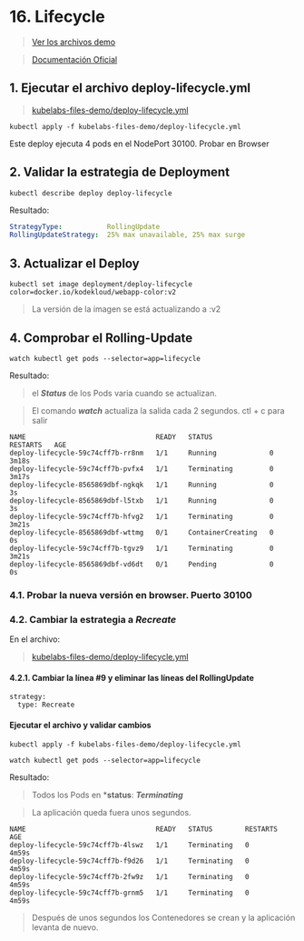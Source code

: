 # 16. Lifecycle <!-- omit in TOC -->

> [Ver los archivos demo](./kubelabs-files-demo)

> [Documentación Oficial](https://kubernetes.io/docs/concepts/workloads/controllers/deployment/)

## 1. Ejecutar el archivo deploy-lifecycle.yml
>[kubelabs-files-demo/deploy-lifecycle.yml](./kubelabs-files-demo/deploy-lifecycle.yml)
```vim
kubectl apply -f kubelabs-files-demo/deploy-lifecycle.yml
```
Este deploy ejecuta 4 pods en el NodePort 30100. Probar en Browser

## 2. Validar la estrategia de Deployment
```vim
kubectl describe deploy deploy-lifecycle
```
Resultado:
```yaml
StrategyType:           RollingUpdate
RollingUpdateStrategy:  25% max unavailable, 25% max surge
```

## 3. Actualizar el Deploy
```vim
kubectl set image deployment/deploy-lifecycle color=docker.io/kodekloud/webapp-color:v2
```
> La versión de la imagen se está actualizando a :v2

## 4. Comprobar el Rolling-Update
```vim
watch kubectl get pods --selector=app=lifecycle
```
Resultado:
> el ***Status*** de los Pods varia cuando se actualizan.

> El comando ***watch*** actualiza la salida cada 2 segundos. ctl + c para salir
~~~~
NAME                                READY   STATUS              RESTARTS   AGE
deploy-lifecycle-59c74cff7b-rr8nm   1/1     Running             0          3m18s
deploy-lifecycle-59c74cff7b-pvfx4   1/1     Terminating         0          3m17s
deploy-lifecycle-8565869dbf-ngkqk   1/1     Running             0          3s
deploy-lifecycle-8565869dbf-l5txb   1/1     Running             0          3s
deploy-lifecycle-59c74cff7b-hfvg2   1/1     Terminating         0          3m21s
deploy-lifecycle-8565869dbf-wttmg   0/1     ContainerCreating   0          0s
deploy-lifecycle-59c74cff7b-tgvz9   1/1     Terminating         0          3m21s
deploy-lifecycle-8565869dbf-vd6dt   0/1     Pending             0          0s
~~~~

### 4.1. Probar la nueva versión en browser. Puerto 30100

### 4.2. Cambiar la estrategia a ***Recreate***
En el archivo:
>[kubelabs-files-demo/deploy-lifecycle.yml](./kubelabs-files-demo/deploy-lifecycle.yml)

#### 4.2.1. Cambiar la línea #9 y eliminar las líneas del RollingUpdate
```vim
strategy:
  type: Recreate
```
#### Ejecutar el archivo y validar cambios
```vim
kubectl apply -f kubelabs-files-demo/deploy-lifecycle.yml
```
```vim
watch kubectl get pods --selector=app=lifecycle
```
Resultado:
> Todos los Pods en ***status**: ***Terminating***

> La aplicación queda fuera unos segundos.

~~~~
NAME                                READY   STATUS        RESTARTS   AGE
deploy-lifecycle-59c74cff7b-4lswz   1/1     Terminating   0          4m59s
deploy-lifecycle-59c74cff7b-f9d26   1/1     Terminating   0          4m59s
deploy-lifecycle-59c74cff7b-2fw9z   1/1     Terminating   0          4m59s
deploy-lifecycle-59c74cff7b-grnm5   1/1     Terminating   0          4m59s
~~~~
> Después de unos segundos los Contenedores se crean y la aplicación levanta de nuevo.





